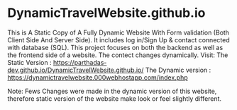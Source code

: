 # DynamicTravelWebsite.github.io
This is A Static Copy of A Fully Dynamic Website With Form validation (Both Client Side And Server Side). It includes log in/Sign Up & contact connected with database (SQL).
This project focuses on both the backend as well as the frontend side of a website. The contect changes dynamically.
Visit: The Static Version : https://parthadas-dev.github.io/DynamicTravelWebsite.github.io/
      The Dynamic version : https://dynamictravelwebsite.000webhostapp.com/index.php
       
Note: Fews Changes were made in the dynamic version of this website, therefore static version of the website make look or feel slightly different.
